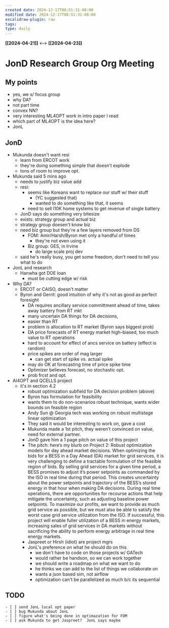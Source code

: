 ```yaml
---
created date: 2024-12-17T08:51:31-08:00
modified date: 2024-12-17T08:51:31-08:00
excalidraw-plugin: raw
tags: 
type: daily
---
```

**[[2024-04-21]]**  <-->  **[[2024-04-23]]**

# JonD Research Group Org Meeting

## My points
- yes, we s/ focus group
- why DA?
- not part time
- convex NN?
- very interesting ML4OPT work in intro paper I read
- which part of ML4OPT is the idea here?
- JonL
## JonD
- Mukunda doesn't want resi
	- learn from ERCOT work
	- they're doing something simple that doesn't explode
	- tons of room to improve opt.
- Mukunda said 5 mins ago
	- needs to justify biz value add
	- resi: 
		- seems like Koreans want to replace our stuff w/ their stuff 
			- (YC suggested that)
			- wanted to do something like that, it seems
		- need to sell l10K home systems to get revenue of single battery
	- JonD says do something very bitesize
	- exists: strategy group and actual biz
	- strategy group doesen't know biz
	- need biz group but they're a few layers removed from DS
		- FOM: Amir/Harsh/Byron met only a handful of times
			- they're not even using it
		- Biz group: GES, in Irvine
			- do large scale proj dev
	- said he's really busy, you get some freedom, don't need to tell you what to do
- JonL and research
	- Hanwha got DOE loan
		- must be cutting edge w/ risk
- Why DA?
	- ERCOT or CAISO, doesn't matter
	- Byron and Gerrit: good intuition of why it's not as good as perfect foresight
		- DA requires ancillary service committment ahead of time, takes away battery from RT mkt
		- many uncertain DA things for DA decisions, 
		- easier than RT
		- problem is allocation to RT market (Byron says biggest prob)
		- DA price forecasts of RT energy market high-biased, too much value to RT operations 
		- hard to account for effect of ancs service on battery (effect is random)
		- price spikes are order of mag larger
			- can get start of spike vs. actual spike
		- may do OK at forecasting time of price spike time
		- Optimizer believes forecast, no stochastic opt.  
		- prob frcst and opt.
- AI4OPT and QCELLS project
	- it's in section 4.2
		- robust optimization subfield for DA decision problem (above)
		- Byron has formulation for feasibility
		- wants them to do non-scenarios robust technique, wants wider bounds on feasible region
		- Andy Sun @ Georgia tech was working on robust multistage linear optimization
		- They said it would be interesting to work on, gave a cost
		- Mukunda made a 1st pitch, they weren't convinced on value, need for external partner.
		- JonD gave him a 1 page pitch on value of this project
		- The pitch: here’s my blurb on Project 2: Robust optimization models for day ahead market decisions. When optimizing the bids for a BESS in a Day Ahead (DA) market for grid services, it is very challenging to define a tractable formulation of the feasible region of bids. By selling grid services for a given time period, a BESS promises to adjust it’s power setpoints as commanded by the ISO in real time during that period. This creates uncertainty about the power setpoints and trajectory of the BESS’s stored energy in that hour when making DA decisions. During real time operations, there are opportunities for recourse actions that help mitigate the uncertainty, such as adjusting baseline power setpoints. To maximize our profits, we want to provide as much grid service as possible, but we must also be able to satisfy the worst case grid service utilization from the ISO. If successful, this project will enable fuller utilization of a BESS in energy markets, increasing sales of grid services in DA markets without sacrificing the ability to perform energy arbitrage in real time energy markets.
		- Jaspreet or Hirsh (idiot) are project mgrs
		- JonL's preference on what he should do on this
			- we don't have to code on those projects w/ GATech
			- would rather be handson, so we can work together
			- we should write a roadmap on what we want to do
			- he thinks we can add to the list of things we collaborate on
			- wants a json based sim, not airflow
			- optimization can't be parallelized as much b/c its sequential
## TODO
	- [ ] send JonL local opt paper
	- [ ] bug Mukunda about JonL
	- [ ] figure what's being done in optimazation for FOM
	- [ ] ask Mukunda to get Jaspreet?  JonL says maybe


